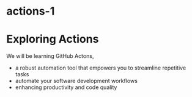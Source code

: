 # actions-1
# Exploring Actions
We will be learning GitHub Actons,
- a robust automation tool that empowers you to streamline repetitive tasks
- automate your software development workflows
- enhancing productivity and code quality